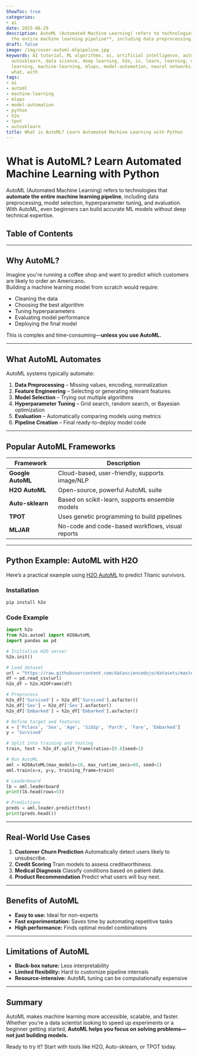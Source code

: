 ```yaml
---
ShowToc: true
categories:
- ai
date: 2025-06-29
description: AutoML (Automated Machine Learning) refers to technologies that **automate
  the entire machine learning pipeline**, including data preprocessing, model select...
draft: false
image: /img/cover-automl-mlpipeline.jpg
keywords: AI tutorial, ML algorithms, ai, artificial intelligence, automated, automl,
  autosklearn, data science, deep learning, h2o, is, learn, learning, machine, machine
  learning, machine-learning, mlops, model-automation, neural networks, python, tpot,
  what, with
tags:
- ai
- automl
- machine-learning
- mlops
- model-automation
- python
- h2o
- tpot
- autosklearn
title: What is AutoML? Learn Automated Machine Learning with Python
---
```


# What is AutoML? Learn Automated Machine Learning with Python

AutoML (Automated Machine Learning) refers to technologies that **automate the entire machine learning pipeline**, including data preprocessing, model selection, hyperparameter tuning, and evaluation. With AutoML, even beginners can build accurate ML models without deep technical expertise.

## Table of Contents
---
## Why AutoML?

Imagine you're running a coffee shop and want to predict which customers are likely to order an Americano.  
Building a machine learning model from scratch would require:
- Cleaning the data
- Choosing the best algorithm
- Tuning hyperparameters
- Evaluating model performance
- Deploying the final model

This is complex and time-consuming—**unless you use AutoML.**

---

## What AutoML Automates

AutoML systems typically automate:

1. **Data Preprocessing** – Missing values, encoding, normalization  
2. **Feature Engineering** – Selecting or generating relevant features  
3. **Model Selection** – Trying out multiple algorithms  
4. **Hyperparameter Tuning** – Grid search, random search, or Bayesian optimization  
5. **Evaluation** – Automatically comparing models using metrics  
6. **Pipeline Creation** – Final ready-to-deploy model code

---

## Popular AutoML Frameworks

| Framework        | Description |
|------------------|-------------|
| **Google AutoML** | Cloud-based, user-friendly, supports image/NLP |
| **H2O AutoML**    | Open-source, powerful AutoML suite |
| **Auto-sklearn**  | Based on scikit-learn, supports ensemble models |
| **TPOT**          | Uses genetic programming to build pipelines |
| **MLJAR**         | No-code and code-based workflows, visual reports |

---

## Python Example: AutoML with H2O

Here’s a practical example using [H2O AutoML](https://docs.h2o.ai/h2o/latest-stable/h2o-docs/automl.html) to predict Titanic survivors.

### Installation
```bash
pip install h2o
````

### Code Example

```python
import h2o
from h2o.automl import H2OAutoML
import pandas as pd

# Initialize H2O server
h2o.init()

# Load dataset
url = "https://raw.githubusercontent.com/datasciencedojo/datasets/master/titanic.csv"
df = pd.read_csv(url)
h2o_df = h2o.H2OFrame(df)

# Preprocess
h2o_df['Survived'] = h2o_df['Survived'].asfactor()
h2o_df['Sex'] = h2o_df['Sex'].asfactor()
h2o_df['Embarked'] = h2o_df['Embarked'].asfactor()

# Define target and features
x = ['Pclass', 'Sex', 'Age', 'SibSp', 'Parch', 'Fare', 'Embarked']
y = 'Survived'

# Split into training and testing
train, test = h2o_df.split_frame(ratios=[0.8]seed=1)

# Run AutoML
aml = H2OAutoML(max_models=10, max_runtime_secs=60, seed=1)
aml.train(x=x, y=y, training_frame=train)

# Leaderboard
lb = aml.leaderboard
print(lb.head(rows=5))

# Predictions
preds = aml.leader.predict(test)
print(preds.head())
```

---

## Real-World Use Cases

1. **Customer Churn Prediction**
   Automatically detect users likely to unsubscribe.
2. **Credit Scoring**
   Train models to assess creditworthiness.
3. **Medical Diagnosis**
   Classify conditions based on patient data.
4. **Product Recommendation**
   Predict what users will buy next.

---

## Benefits of AutoML

* **Easy to use:** Ideal for non-experts
* **Fast experimentation:** Saves time by automating repetitive tasks
* **High performance:** Finds optimal model combinations

---

## Limitations of AutoML

* **Black-box nature:** Less interpretability
* **Limited flexibility:** Hard to customize pipeline internals
* **Resource-intensive:** AutoML tuning can be computationally expensive

---

## Summary

AutoML makes machine learning more accessible, scalable, and faster.
Whether you’re a data scientist looking to speed up experiments or a beginner getting started, **AutoML helps you focus on solving problems—not just building models.**

Ready to try it? Start with tools like H2O, Auto-sklearn, or TPOT today.